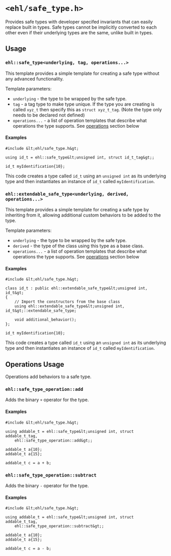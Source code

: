# `<ehl/safe_type.h>`

Provides safe types with developer specifed invariants that can easily replace
built in types. Safe types cannot be implicitly converted to each other even if
their underlying types are the same, unlike built in types.

## Usage

### `ehl::safe_type<underlying, tag, operations...>`

This template provides a simple template for creating a safe type without any
advanced functionality. 

Template parameters:

* `underlying` - the type to be wrapped by the safe type.
* `tag` - a tag type to make type unique. If the type you are creating is
  called `xyz_t` then specify this as `struct xyz_t_tag`. (Note the type only
  needs to be declared not defined) 
* `operations...` - a list of operation templates that describe what operations
  the type supports. See [operations](#operations) section below 

#### Examples

```
#include &lt;ehl/safe_type.h&gt;

using id_t = ehl::safe_type&lt;unsigned int, struct id_t_tag&gt;;

id_t myIdentification{10};

```

This code creates a type called `id_t` using an `unsigned int` as its
underlying type and then instantiates an instance of `id_t` called
`myIdentification`.

### `ehl::extendable_safe_type<underlying, derived, operations...>`

This template provides a simple template for creating a safe type by
inheriting from it, allowing additional custom behaviors to be added to the
type.


Template parameters:

* `underlying` - the type to be wrapped by the safe type.
* `derived` - the type of the class using this type as a base class. 
* `operations...` - a list of operation templates that describe what operations
  the type supports. See [operations](#operations) section below 

#### Examples

```
#include &lt;ehl/safe_type.h&gt;

class id_t : public ehl::extendable_safe_type&lt;unsigned int, id_t&gt;
{
    // Import the constructors from the base class
    using ehl::extendable_safe_type&lt;unsigned int, id_t&gt;::extendable_safe_type;
    
    void additional_behavior();
};

id_t myIdentification{10};

```

This code creates a type called `id_t` using an `unsigned int` as its
underlying type and then instantiates an instance of `id_t` called
`myIdentification`.


<a name="operations"></a>
## Operations Usage

Operations add behaviors to a safe type.

### `ehl::safe_type_operation::add`

Adds the binary `+` operator for the type.

#### Examples

```
#include &lt;ehl/safe_type.h&gt;

using addable_t = ehl::safe_type&lt;unsigned int, struct addable_t_tag,
    ehl::safe_type_operation::add&gt;;

addable_t a{10};
addable_t a{15};

addable_t c = a + b;

```

### `ehl::safe_type_operation::subtract`

Adds the binary `-` operator for the type.

#### Examples

```
#include &lt;ehl/safe_type.h&gt;

using addable_t = ehl::safe_type&lt;unsigned int, struct addable_t_tag,
    ehl::safe_type_operation::subtract&gt;;

addable_t a{10};
addable_t a{15};

addable_t c = a - b;

```
